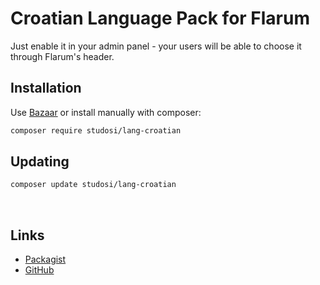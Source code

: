 # Croatian Language Pack for Flarum

Just enable it in your admin panel - your users will be able to choose it through Flarum's header.

## Installation

Use [Bazaar](https://discuss.flarum.org/d/5151-flagrow-bazaar-the-extension-marketplace) or install manually with composer:

```sh
composer require studosi/lang-croatian
```

## Updating

```sh
composer update studosi/lang-croatian
```

<br>

## Links

- [Packagist](https://packagist.org/packages/studosi/lang-croatian)
- [GitHub](https://github.com/studosi-flarum/lang-croatian/)
